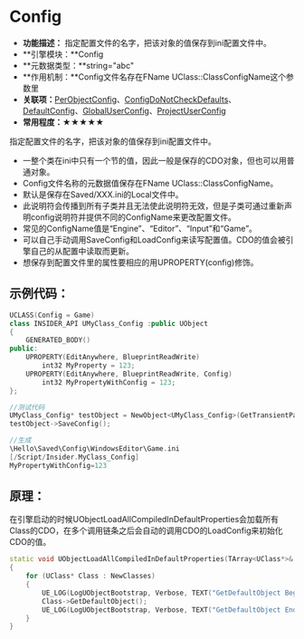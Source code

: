 # Config

- **功能描述：** 指定配置文件的名字，把该对象的值保存到ini配置文件中。
- **引擎模块：**Config
- **元数据类型：**string="abc"
- **作用机制：**Config文件名存在FName UClass::ClassConfigName这个参数里
- **关联项：**[PerObjectConfig](PerObjectConfig.md)、[ConfigDoNotCheckDefaults](ConfigDoNotCheckDefaults.md)、[DefaultConfig](DefaultConfig/DefaultConfig.md)、[GlobalUserConfig](GlobalUserConfig/GlobalUserConfig.md)、[ProjectUserConfig](ProjectUserConfig/ProjectUserConfig.md)
- **常用程度：★★★★★**

指定配置文件的名字，把该对象的值保存到ini配置文件中。

- 一整个类在ini中只有一个节的值，因此一般是保存的CDO对象，但也可以用普通对象。
- Config文件名称的元数据值保存在FName UClass::ClassConfigName。
- 默认是保存在Saved/XXX.ini的Local文件中。
- 此说明符会传播到所有子类并且无法使此说明符无效，但是子类可通过重新声明config说明符并提供不同的ConfigName来更改配置文件。
- 常见的ConfigName值是“Engine”、“Editor”、“Input”和“Game”。
- 可以自己手动调用SaveConfig和LoadConfig来读写配置值。CDO的值会被引擎自己的从配置中读取而更新。
- 想保存到配置文件里的属性要相应的用UPROPERTY(config)修饰。

## 示例代码：

```cpp
UCLASS(Config = Game)
class INSIDER_API UMyClass_Config :public UObject
{
	GENERATED_BODY()
public:
	UPROPERTY(EditAnywhere, BlueprintReadWrite)
		int32 MyProperty = 123;
	UPROPERTY(EditAnywhere, BlueprintReadWrite, Config)
		int32 MyPropertyWithConfig = 123;
};

//测试代码
UMyClass_Config* testObject = NewObject<UMyClass_Config>(GetTransientPackage(),TEXT("testObject"));
testObject->SaveConfig();

//生成
\Hello\Saved\Config\WindowsEditor\Game.ini
[/Script/Insider.MyClass_Config]
MyPropertyWithConfig=123
```

## 原理：

在引擎启动的时候UObjectLoadAllCompiledInDefaultProperties会加载所有Class的CDO，在多个调用链条之后会自动的调用CDO的LoadConfig来初始化CDO的值。

```cpp
static void UObjectLoadAllCompiledInDefaultProperties(TArray<UClass*>& OutAllNewClasses)
{
	for (UClass* Class : NewClasses)
	{
		UE_LOG(LogUObjectBootstrap, Verbose, TEXT("GetDefaultObject Begin %s %s"), *Class->GetOutermost()->GetName(), *Class->GetName());
		Class->GetDefaultObject();
		UE_LOG(LogUObjectBootstrap, Verbose, TEXT("GetDefaultObject End %s %s"), *Class->GetOutermost()->GetName(), *Class->GetName());
	}
}
```